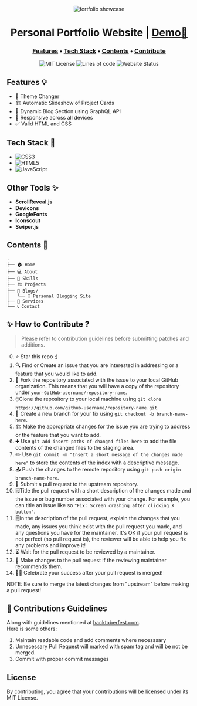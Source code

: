 <div align="center">

![fortfolio showcase](https://user-images.githubusercontent.com/69642436/194177795-8e913eb5-46b9-4140-9409-4bc6c46e799e.png)

# Personal Portfolio Website | [Demo🔗](https://somnathpaul.in)
  
### [Features](#features-) • [Tech Stack](#tech-stack-) • [Contents](#contents-) • [Contribute](#-how-to-contribute-) 

![MIT License](https://img.shields.io/bower/l/mi)
![Lines of code](https://img.shields.io/tokei/lines/github/SP-XD/sp-xd.github.io)
![Website Status](https://img.shields.io/website?url=https%3A%2F%2Fsomnathpaul.in)

</div>

## Features 💡

- 🎨 Theme Changer
- 🏗️ Automatic Slideshow of Project Cards
- 📰 Dynamic Blog Section using GraphQL API
- 📱 Responsive across all devices
- ✅ Valid HTML and CSS

## Tech Stack 🚀

- ![CSS3](https://img.shields.io/badge/css3-%231572B6.svg?style=flat&logo=css3&logoColor=white)
- ![HTML5](https://img.shields.io/badge/html5-%23E34F26.svg?style=flat&logo=html5&logoColor=white)
- ![JavaScript](https://img.shields.io/badge/javascript-%23F7DF1E.svg?style=flat&logo=javascript&logoColor=%23323330)

## Other Tools ✨

- **ScrollReveal.js**
- **Devicons**
- **GoogleFonts** 
- **Iconscout**
- **Swiper.js**

## Contents 📔
```
.
├── 🏠 Home
├── 💻 About 
├── 🎯 Skills
├── 🏗️ Projects
├── 📰 Blogs/
│   └── 📒 Personal Blogging Site
├── 🚚 Services
└── 📞 Contact
```

## ✨ How to Contribute ?

> Please refer to contribution guidelines before submitting patches and additions.

0. ⭐ Star this repo ;)
1. 🔍 Find or Create an issue that you are interested in addressing or a feature that you would like to add.
2. 🍴 Fork the repository associated with the issue to your local GitHub organization. This means that you will have a copy of the repository under ```your-GitHub-username/repository-name```.
3. 🖱️Clone the repository to your local machine using ```git clone https://github.com/github-username/repository-name.git```.
4. 🌿 Create a new branch for your fix using ```git checkout -b branch-name-here```.
5. 🏗️ Make the appropriate changes for the issue you are trying to address or the feature that you want to add.
6. ➕ Use ```git add insert-paths-of-changed-files-here``` to add the file contents of the changed files to the staging area.
7. ✏️ Use ```git commit -m "Insert a short message of the changes made here"``` to store the contents of the index with a descriptive message.
8. 📤 Push the changes to the remote repository using ```git push origin branch-name-here```.
9. 📩 Submit a pull request to the upstream repository.
10. 🗒️Title the pull request with a short description of the changes made and the issue or bug number associated with your change. For example, you can title an issue like so ```"Fix: Screen crashing after clicking X button"```.
11. 🗒️In the description of the pull request, explain the changes that you made, any issues you think exist with the pull request you made, and any questions you have for the maintainer. It's OK if your pull request is not perfect (no pull request is), the reviewer will be able to help you fix any problems and improve it!
12. ⏳ Wait for the pull request to be reviewed by a maintainer.
13. 📝 Make changes to the pull request if the reviewing maintainer recommends them.
14. 🥳🎉 Celebrate your success after your pull request is merged!

NOTE: Be sure to merge the latest changes from "upstream" before making a pull request!

## 👮 Contributions Guidelines

Along with guidelines mentioned at  [hacktoberfest.com](https://hacktoberfest.com/participation/). <br>
Here is some others: <br>

1. Maintain readable code and add comments where necesssary
2. Unnecessary Pull Request will marked with spam tag and will be not be merged.
3. Commit with proper commit messages

## License
By contributing, you agree that your contributions will be licensed under its MIT License.

